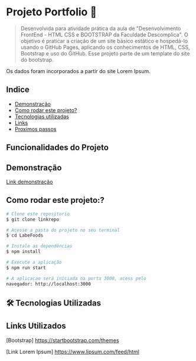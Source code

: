 # Projeto Portfolio  📑

> Desenvolvida para atividade prática da aula de "Desenvolvimento FrontEnd - HTML CSS e BOOTSTRAP da Faculdade Descomplica".
O objetivo é praticar a criação de um site básico estático e hospedá-lo usando o GitHub Pages, aplicando os conhecimentos de HTML, CSS, Bootstrap e uso do GitHub.
Esse projeto parte de um template do site do bootstrap.

Os dados foram incorporados a partir do site Lorem Ipsum.

## Indice
- <a href="#demonstracao">Demonstração</a>
- <a href="#rodar">Como rodar este projeto?</a>
- <a href="#tecnologias-utilizadas">Tecnologias utilizadas </a>
- <a href="#links utilizados">Links</a>
- <a href="#passos">Proximos passos</a>

## Funcionalidades do Projeto

## Demonstração
[Link demonstração](https://elianafuji.github.io/portfolio/)

## Como rodar este projeto:?

```bash
# Clone este repositorio
$ git clone linkrepo

# Acesse a pasta do projeto no seu terminal
$ cd LabeFoods

# Instale as dependências
$ npm install

# Execute a aplicação
$ npm run start

# A aplicacao será iniciada na porta 3000, acess pelo
navegador: http://localhost:3000
```

## 🛠️ Tecnologias Utilizadas

## Links Utilizados
[Bootstrap] https://startbootstrap.com/themes

[Link Lorem Ipsum] https://www.lipsum.com/feed/html

